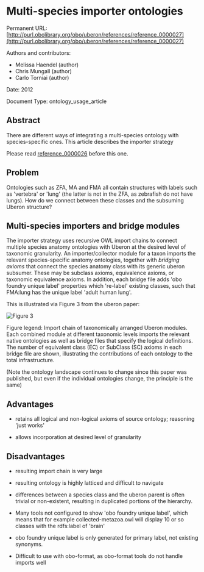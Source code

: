 # Multi-species importer ontologies


Permanent URL: [http://purl.obolibrary.org/obo/uberon/references/reference_0000027](http://purl.obolibrary.org/obo/uberon/references/reference_0000027)

Authors and contributors:

 * Melissa Haendel (author)
 * Chris Mungall (author)
 * Carlo Torniai (author)

Date: 2012

Document Type: ontology_usage_article

## Abstract
There are different ways of integrating a multi-species ontology with species-specific ones. This article describes the importer strategy


Please read
[reference_0000026](http://purl.obolibrary.org/obo/uberon/references/reference_0000026)
before this one.

## Problem

Ontologies such as ZFA, MA and FMA all contain structures with labels
such as 'vertebra' or 'lung' (the latter is not in the ZFA, as
zebrafish do not have lungs). How do we connect between these classes
and the subsuming Uberon structure?

## Multi-species importers and bridge modules

The importer strategy uses recursive OWL import chains to connect
multiple species anatomy ontologies with Uberon at the desired level
of taxonomic granularity. An importer/collector module for a taxon
imports the relevant species-specific anatomy ontologies, together
with *bridging axioms* that connect the species anatomy class with its
generic uberon subsumer. These may be subclass axioms, equivalence
axioms, or taxonomic equivalence axioms. In addition, each bridge file
adds 'obo foundry unique label' properties which 're-label' existing
classes, such that FMA:lung has the unique label 'adult human lung'.

This is illustrated via Figure 3 from the uberon paper:

![Figure 3](http://www.ncbi.nlm.nih.gov/pmc/articles/PMC3334586/bin/gb-2012-13-1-r5-3.jpg)

Figure legend: Import chain of taxonomically arranged Uberon
modules. Each combined module at different taxonomic levels imports
the relevant native ontologies as well as bridge files that specify
the logical definitions. The number of equivalent class (EC) or
SubClass (SC) axioms in each bridge file are shown, illustrating the
contributions of each ontology to the total infrastructure.

(Note the ontology landscape continues to change since this paper was
published, but even if the individual ontologies change, the principle
is the same)

## Advantages

 * retains all logical and non-logical axioms of source ontology;
   reasoning 'just works'

 * allows incorporation at desired level of granularity


## Disadvantages

 * resulting import chain is very large

 * resulting ontology is highly latticed and difficult to navigate

 * differences between a species class and the uberon parent is often
   trivial or non-existent, resulting in duplicated portions of the
   hierarchy.

 * Many tools not configured to show 'obo foundry unique label', which
   means that for example collected-metazoa.owl will display 10 or so
   classes with the rdfs:label of 'brain'

 * obo foundry unique label is only generated for primary label, not existing
   synonyms.

 * Difficult to use with obo-format, as obo-format tools do not handle
   imports well



